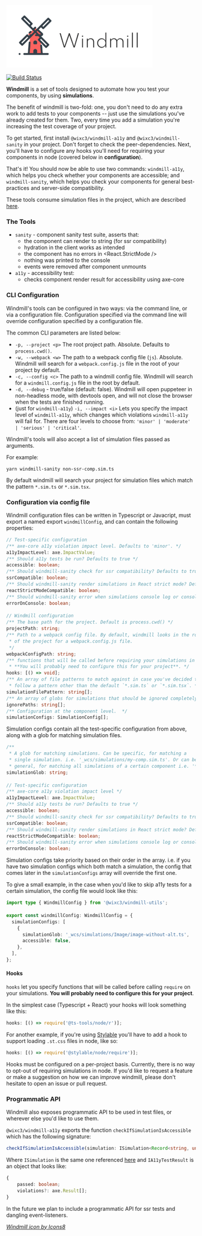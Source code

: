 <img src="assets/logo.png">

<br />

[![Build Status](https://github.com/wixplosives/windmill/workflows/tests/badge.svg)](https://github.com/wixplosives/windmill/actions)

**Windmill** is a set of tools designed to automate how you test your components, by using **simulations**.

The benefit of windmill is two-fold: one, you don't need to do any extra work to add tests to your components -- just use the simulations you've already created for them. Two, every time you add a simulation you're increasing the test coverage of your project.

To get started, first install `@wixc3/windmill-a11y` and `@wixc3/windmill-sanity` in your project. Don't forget to check the peer-dependencies. Next, you'll have to configure any hooks you'll need for requiring your components in node (covered below in **configuration**).

That's it! You should now be able to use two commands: `windmill-a11y`, which helps you check whether your components are accessible; and `windmill-sanity`, which helps you check your components for general best-practices and server-side compatibility.

These tools consume simulation files in the project, which are described [here](https://github.com/wixplosives/wcs-core/blob/d91a792a52b916fb6dc55b7a4f7c49715a010168/src/types.ts#L40).

### The Tools

- `sanity` - component sanity test suite, asserts that:
  - the component can render to string (for ssr compatibility)
  - hydration in the client works as intended
  - the component has no errors in <React.StrictMode />
  - nothing was printed to the console
  - events were removed after component unmounts
- `a11y` - accessibility test:
  - checks component render result for accessibility using axe-core

### CLI Configuration

Windmill's tools can be configured in two ways: via the command line, or via a configuration file. Configuration specified via the command line will override configuration specified by a configuration file.

The common CLI parameters are listed below:

- `-p, --project <p>` The root project path. Absolute. Defaults to `process.cwd()`.
- `-w, --webpack <w>` The path to a webpack config file (`js`). Absolute. Windmill will search for a `webpack.config.js` file in the root of your project by default.
- `-c, --config <c>` The path to a windmill config file. Windmill will search for a `windmill.config.js` file in the root by default.
- `-d, --debug` - true/false (default: false). Windmill will open puppeteer in non-headless mode, with devtools open, and will not close the browser when the tests are finished running.
- (just for `windmill-a11y`) `-i, --impact <i>` Lets you specify the impact level of `windmill-a11y`, which changes which violations `windmill-a11y` will fail for. There are four levels to choose from: `'minor' | 'moderate' | 'serious' | 'critical'`.

Windmill's tools will also accept a list of simulation files passed as arguments.

For example:

```shell
yarn windmill-sanity non-ssr-comp.sim.ts
```

By default windmill will search your project for simulation files which match the pattern `*.sim.ts` or `*.sim.tsx`.

### Configuration via config file

Windmill configuration files can be written in Typescript or Javacript, must export a named export `windmillConfig`, and can contain the following properties:

```ts
// Test-specific configuration
/** axe-core a11y violation impact level. Defaults to 'minor'. */
a11yImpactLevel: axe.ImpactValue;
/** Should a11y tests be run? Defaults to true */
accessible: boolean;
/** Should windmill-sanity check for ssr compatibility? Defaults to true */
ssrCompatible: boolean;
/** Should windmill-sanity render simulations in React strict mode? Defaults to true */
reactStrictModeCompatible: boolean;
/** Should windmill-sanity error when simulations console log or console error? Defaults to true */
errorOnConsole: boolean;

// Windmill configuration
/** The base path for the project. Default is process.cwd() */
projectPath: string;
/** Path to a webpack config file. By default, windmill looks in the root
 * of the project for a webpack.config.js file.
 */
webpackConfigPath: string;
/** functions that will be called before requiring your simulations in node.
 * **You will probably need to configure this for your project**. */
hooks: [() => void];
/** An array of file patterns to match against in case you've decided to
 * follow a pattern other than the default `*.sim.ts` or `*.sim.tsx`. */
simulationFilePattern: string[];
/** An array of globs for simulations that should be ignored completely from windmill tests.  */
ignorePaths: string[];
/** Configuration at the component level.  */
simulationConfigs: SimulationConfig[];
```

Simulation configs contain all the test-specific configuration from above, along with a glob for matching simulation files.

```ts
/**
 * A glob for matching simulations. Can be specific, for matching a
 * single simulation. i.e. '_wcs/simulations/my-comp.sim.ts'. Or can be more
 * general, for matching all simulations of a certain component i.e. '**\/Image/*.sim.ts'. */
simulationGlob: string;

// Test-specific configuration
/** axe-core a11y violation impact level */
a11yImpactLevel: axe.ImpactValue;
/** Should a11y tests be run? Defaults to true */
accessible: boolean;
/** Should windmill-sanity check for ssr compatibility? Defaults to true */
ssrCompatible: boolean;
/** Should windmill-sanity render simulations in React strict mode? Defaults to true */
reactStrictModeCompatible: boolean;
/** Should windmill-sanity error when simulations console log or console error? Defaults to true */
errorOnConsole: boolean;
```

Simulation configs take priority based on their order in the array. i.e. if you have two simulation configs which both match a simulation, the config that comes later in the `simulationConfigs` array will override the first one.

To give a small example, in the case when you'd like to skip a11y tests for a certain simulation, the config file would look like this:

```ts
import type { WindmillConfig } from '@wixc3/windmill-utils';

export const windmillConfig: WindmillConfig = {
  simulationConfigs: [
    {
      simulationGlob: '_wcs/simulations/Image/image-without-alt.ts',
      accessible: false,
    },
  ],
};
```

#### Hooks

`hooks` let you specify functions that will be called before calling `require` on your simulations. **You will probably need to configure this for your project**.

In the simplest case (Typescript + React) your hooks will look something like this:

```js
hooks: [() => require('@ts-tools/node/r')];
```

For another example, if you're using [Stylable](stylable.io) you'll have to add a hook to support loading `.st.css` files in node, like so:

```js
hooks: [() => require('@stylable/node/require')];
```

Hooks must be configured on a per-project basis. Currently, there is no way to opt-out of requiring simulations in node. If you'd like to request a feature or make a suggestion on how we can improve windmill, please don't hesitate to open an issue or pull request.

### Programmatic API

Windmill also exposes programmatic API to be used in test files, or wherever else you'd like to use them.

`@wixc3/windmill-a11y` exports the function `checkIfSimulationIsAccessible` which has the following signature:

```ts
checkIfSimulationIsAccessible(simulation: ISimulation<Record<string, unknown>>) => Promise<IA11yTestResult>
```

Where `ISimulation` is the same one referenced [here](https://github.com/wixplosives/wcs-core/blob/d91a792a52b916fb6dc55b7a4f7c49715a010168/src/types.ts#L40) and `IA11yTestResult` is an object that looks like:

```ts
{
    passed: boolean;
    violations?: axe.Result[];
}
```

In the future we plan to include a programmatic API for ssr tests and dangling event-listeners.

<a href="https://icons8.com/icon/122728/windmill">_Windmill icon by Icons8_</a>
